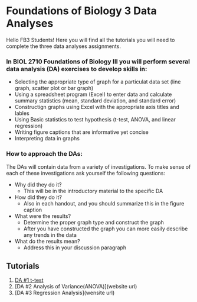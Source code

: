 # Foundations of Biology 3 Data Analyses 

Hello FB3 Students! Here you will find all the tutorials you will need to complete the three data analyses assignments. 

### In BIOL 2710 Foundations of Biology III you will perform several data analysis (DA) exercises to develop skills in: 

* Selecting the appropriate type of graph for a particulat data set (line graph, scatter plot or bar graph)
* Using a spreadsheet program (Excel) to enter data and calculate summary statistics (mean, standard deviation, and standard error)
* Constructign graphs using Excel with the appropriate axis titles and lables
* Using Basic statistics to test hypothesis (t-test, ANOVA, and linear regression)
* Writing figure captions that are informative yet concise
* Interpreting data in graphs

### How to approach the DAs: 
The DAs will contain data from a variety of investigations. To make sense of each of these investigations ask yourself the following questions: 
* Why did they do it?
  * This will be in the introductory material to the specific DA
* How did they do it?
  * Also in each handout, and you should summarize this in the figure caption
* What were the results? 
  * Determine the proper graph type and construct the graph
  * After you have constructed the graph you can more easily describe any trends in the data
* What do the results mean? 
  * Address this in your discussion paragraph

## Tutorials

1. [DA #1 t-test](http://rpubs.com/LLRig17/363318)
2. [DA #2 Analysis of Variance(ANOVA)](website url)
3. [DA #3 Regression Analysis](wensite url)

